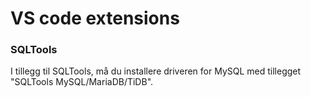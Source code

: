 # VS code extensions

### SQLTools
I tillegg til SQLTools, må du installere driveren for MySQL med tillegget
"SQLTools MySQL/MariaDB/TiDB".
